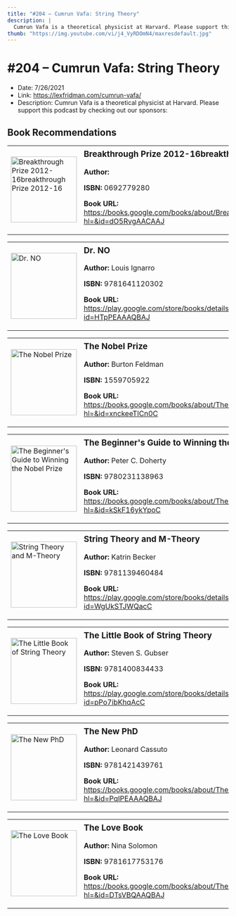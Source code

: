 ```yaml
---
title: "#204 – Cumrun Vafa: String Theory"
description: |
  Cumrun Vafa is a theoretical physicist at Harvard. Please support this podcast by checking out our sponsors:"
thumb: "https://img.youtube.com/vi/j4_VyRDOmN4/maxresdefault.jpg"
---
```


# #204 – Cumrun Vafa: String Theory

  - Date: 7/26/2021
  - Link: https://lexfridman.com/cumrun-vafa/
  - Description: Cumrun Vafa is a theoretical physicist at Harvard. Please support this podcast by checking out our sponsors:

## Book Recommendations

<table style="border: none;"><tr style="border: none;"><td style="border: none;"><img src="None" alt="Breakthrough Prize 2012-16breakthrough Prize 2012-16" width="150" style="vertical-align: top;"></td><td style="border: none; vertical-align: top;"><h3 style='margin-top: 5'>Breakthrough Prize 2012-16breakthrough Prize 2012-16</h3><p><strong>Author:</strong> </p><p><strong>ISBN:</strong> 0692779280</p><p><strong>Book URL:</strong> <a href="https://books.google.com/books/about/Breakthrough_Prize_2012_16breakthrough_P.html?hl=&id=dO5RvgAACAAJ">https://books.google.com/books/about/Breakthrough_Prize_2012_16breakthrough_P.html?hl=&id=dO5RvgAACAAJ</a></p></td></tr></table>
<table style="border: none;"><tr style="border: none;"><td style="border: none;"><img src="https://books.google.com/books/content?id=HTpPEAAAQBAJ&printsec=frontcover&img=1&zoom=1&edge=curl&source=gbs_api" alt="Dr. NO" width="150" style="vertical-align: top;"></td><td style="border: none; vertical-align: top;"><h3 style='margin-top: 5'>Dr. NO</h3><p><strong>Author:</strong> Louis Ignarro</p><p><strong>ISBN:</strong> 9781641120302</p><p><strong>Book URL:</strong> <a href="https://play.google.com/store/books/details?id=HTpPEAAAQBAJ">https://play.google.com/store/books/details?id=HTpPEAAAQBAJ</a></p></td></tr></table>
<table style="border: none;"><tr style="border: none;"><td style="border: none;"><img src="https://books.google.com/books/content?id=xnckeeTICn0C&printsec=frontcover&img=1&zoom=1&edge=curl&source=gbs_api" alt="The Nobel Prize" width="150" style="vertical-align: top;"></td><td style="border: none; vertical-align: top;"><h3 style='margin-top: 5'>The Nobel Prize</h3><p><strong>Author:</strong> Burton Feldman</p><p><strong>ISBN:</strong> 1559705922</p><p><strong>Book URL:</strong> <a href="https://books.google.com/books/about/The_Nobel_Prize.html?hl=&id=xnckeeTICn0C">https://books.google.com/books/about/The_Nobel_Prize.html?hl=&id=xnckeeTICn0C</a></p></td></tr></table>
<table style="border: none;"><tr style="border: none;"><td style="border: none;"><img src="https://books.google.com/books/content?id=kSkF16ykYpoC&printsec=frontcover&img=1&zoom=1&edge=curl&source=gbs_api" alt="The Beginner's Guide to Winning the Nobel Prize" width="150" style="vertical-align: top;"></td><td style="border: none; vertical-align: top;"><h3 style='margin-top: 5'>The Beginner's Guide to Winning the Nobel Prize</h3><p><strong>Author:</strong> Peter C. Doherty</p><p><strong>ISBN:</strong> 9780231138963</p><p><strong>Book URL:</strong> <a href="https://books.google.com/books/about/The_Beginner_s_Guide_to_Winning_the_Nobe.html?hl=&id=kSkF16ykYpoC">https://books.google.com/books/about/The_Beginner_s_Guide_to_Winning_the_Nobe.html?hl=&id=kSkF16ykYpoC</a></p></td></tr></table>
<table style="border: none;"><tr style="border: none;"><td style="border: none;"><img src="https://books.google.com/books/content?id=WgUkSTJWQacC&printsec=frontcover&img=1&zoom=1&edge=curl&source=gbs_api" alt="String Theory and M-Theory" width="150" style="vertical-align: top;"></td><td style="border: none; vertical-align: top;"><h3 style='margin-top: 5'>String Theory and M-Theory</h3><p><strong>Author:</strong> Katrin Becker</p><p><strong>ISBN:</strong> 9781139460484</p><p><strong>Book URL:</strong> <a href="https://play.google.com/store/books/details?id=WgUkSTJWQacC">https://play.google.com/store/books/details?id=WgUkSTJWQacC</a></p></td></tr></table>
<table style="border: none;"><tr style="border: none;"><td style="border: none;"><img src="https://books.google.com/books/content?id=pPo7ibKhqAcC&printsec=frontcover&img=1&zoom=1&edge=curl&source=gbs_api" alt="The Little Book of String Theory" width="150" style="vertical-align: top;"></td><td style="border: none; vertical-align: top;"><h3 style='margin-top: 5'>The Little Book of String Theory</h3><p><strong>Author:</strong> Steven S. Gubser</p><p><strong>ISBN:</strong> 9781400834433</p><p><strong>Book URL:</strong> <a href="https://play.google.com/store/books/details?id=pPo7ibKhqAcC">https://play.google.com/store/books/details?id=pPo7ibKhqAcC</a></p></td></tr></table>
<table style="border: none;"><tr style="border: none;"><td style="border: none;"><img src="https://books.google.com/books/content?id=PqIPEAAAQBAJ&printsec=frontcover&img=1&zoom=1&edge=curl&source=gbs_api" alt="The New PhD" width="150" style="vertical-align: top;"></td><td style="border: none; vertical-align: top;"><h3 style='margin-top: 5'>The New PhD</h3><p><strong>Author:</strong> Leonard Cassuto</p><p><strong>ISBN:</strong> 9781421439761</p><p><strong>Book URL:</strong> <a href="https://books.google.com/books/about/The_New_PhD.html?hl=&id=PqIPEAAAQBAJ">https://books.google.com/books/about/The_New_PhD.html?hl=&id=PqIPEAAAQBAJ</a></p></td></tr></table>
<table style="border: none;"><tr style="border: none;"><td style="border: none;"><img src="https://books.google.com/books/content?id=DTsVBQAAQBAJ&printsec=frontcover&img=1&zoom=1&edge=curl&source=gbs_api" alt="The Love Book" width="150" style="vertical-align: top;"></td><td style="border: none; vertical-align: top;"><h3 style='margin-top: 5'>The Love Book</h3><p><strong>Author:</strong> Nina Solomon</p><p><strong>ISBN:</strong> 9781617753176</p><p><strong>Book URL:</strong> <a href="https://books.google.com/books/about/The_Love_Book.html?hl=&id=DTsVBQAAQBAJ">https://books.google.com/books/about/The_Love_Book.html?hl=&id=DTsVBQAAQBAJ</a></p></td></tr></table>
